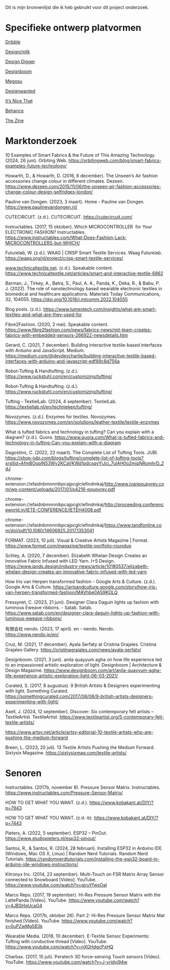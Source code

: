 Dit is mijn bronnenlijst die ik heb gebruikt voor dit project onderzoek.

# Specifieke ontwerp platvormen
[Dribble](https://dribbble.com/)

[Design/milk](https://design-milk.com/)

[Design Digger](https://www.designdigger.nl/)

[Designboom](https://www.designboom.com/)

[Megosu](https://www.megosu.com/)

[Designwanted](https://designwanted.com/)

[It’s Nice That](https://www.itsnicethat.com/)

[Behance](https://www.behance.net/)

[The Zine](https://www.thezine.com.au/) 

# Marktonderzoek

10 Examples of Smart Fabrics & the Future of This Amazing Technology. (2024, 26 juni). Orbiting Web. https://orbitingweb.com/blog/smart-fabrics-examples-future-technology/

Howarth, D., & Howarth, D. (2016, 6 december). The Unseen’s Air fashion accessories change colour in different climates. Dezeen. https://www.dezeen.com/2015/11/06/the-unseen-air-fashion-accessories-change-colour-design-selfridges-london/

Pauline van Dongen. (2023, 3 maart). Home - Pauline van Dongen. https://www.paulinevandongen.nl/

CUTECIRCUIT. (z.d.). CUTECIRCUIT. https://cutecircuit.com/

Instructables. (2017, 15 oktober). Which MICROCONTROLLER  for Your ELECTRONIC FASHION? Instructables. https://www.instructables.com/What-Does-Fashion-Lack-MICROCONTROLLERS-but-WHICH/

Futurelab, W. (z.d.). WAAG | CRISP Smart Textile Services. Waag Futurelab. https://waag.org/nl/project/crisp-smart-textile-services/

www.technicaltextile.net. (z.d.). Speakable content. https://www.technicaltextile.net/articles/smart-and-interactive-textile-6862

Barman, J., Tirkey, A., Batra, S., Paul, A. A., Panda, K., Deka, R., & Babu, P. J. (2022). The role of nanotechnology based wearable electronic textiles in biomedical and healthcare applications. Materials Today Communications, 32, 104055. https://doi.org/10.1016/j.mtcomm.2022.104055

Blog posts. (z.d.). https://www.lumeotech.com/insights/what-are-smart-textiles-and-what-are-they-used-for

Fibre2Fashion. (2020, 2 mei). Speakable content. https://www.fibre2fashion.com/news/fabrics-news/mit-team-creates-fabrics-with-embedded-sensors-266922-newsdetails.htm

Gerard, C. (2021, 7 december). Building interactive textile-based interfaces with Arduino and JavaScript. Medium. https://medium.com/@devdevcharlie/building-interactive-textile-based-interfaces-with-arduino-and-javascript-edf89c8d756a

Robot-Tufting & Handtufting. (z.d.). https://www.ruckstuhl.com/en/customizing/tufting/

Robot-Tufting & Handtufting. (z.d.). https://www.ruckstuhl.com/en/customizing/tufting/

Tufting - TextielLab. (2024, 4 september). TextielLab. https://textiellab.nl/en/technieken/tufting/

Novozymes. (z.d.). Enzymes for textiles. Novozymes. https://www.novozymes.com/en/solutions/leather-textile/textile-enzymes

What is tufted fabrics and technology in tufting? Can you explain with a diagram? (z.d.). Quora. https://www.quora.com/What-is-tufted-fabrics-and-technology-in-tufting-Can-you-explain-with-a-diagram

Dagostino, C. (2022, 22 maart). The Complete List of Tufting Tools. JUBI. https://shop-jubi.com/blogs/tufting/complete-list-of-tufting-tools?srsltid=AfmBOoplN53Wy2KCaVKWd1pdcsqvYjJci_7ulAH0o2mjpNRomhrD_2dJ

chrome-extension://efaidnbmnnnibpcajpcglclefindmkaj/http://www.ivanpoupyrev.com/wp-content/uploads/2017/01/p4216-poupyrev.pdf

chrome-extension://efaidnbmnnnibpcajpcglclefindmkaj/http://proceeding.conferenceworld.in/IETE-CONFERENCE/IETEH4008.pdf

chrome-extension://efaidnbmnnnibpcajpcglclefindmkaj/https://www.tandfonline.com/doi/pdf/10.1080/14606925.2017.1353041

FORMAT. (2023, 10 juli). Visual & Creative Artists Magazine | Format. https://www.format.com/magazine/textile-portfolio-roundup

Schley, A. (2020, 7 december). Elizabeth Whelan Design Creates an Innovative Fabric Infused with LED Yarn. I+S Design. https://www.iands.design/industry-news/article/10180537/elizabeth-whelan-design-creates-an-innovative-fabric-infused-with-led-yarn

How Iris van Herpen transformed fashion - Google Arts & Culture. (z.d.). Google Arts & Culture. https://artsandculture.google.com/story/how-iris-van-herpen-transformed-fashion/MAVhbe0AS9KOLQ

Fressynet, C. (2023, 21 juni). Designer Clara Daguin lights up fashion with luminous Eweave ribbons. - Satab. Satab. https://www.satab.com/en/designer-clara-daguin-lights-up-fashion-with-luminous-eweave-ribbons/

有限会社 nendo. (2023, 17 april). en - nendo. Nendo. https://www.nendo.jp/en/

Cruz, M. (2021, 17 december). Ayala Serfaty at Cristina Grajales. Cristina Grajales Gallery. https://cristinagrajales.com/news/ayala-serfaty/

Designboom. (2021, 3 juni). anila quayyum agha on how life experience led to an impassioned artistic exploration of light. Designboom | Architecture & Design Magazine. https://www.designboom.com/art/anila-quayyum-agha-life-experience-artistic-exploration-light-06-03-2021/

Curated, S. (2017, 8 augustus). 9 British Artists & Designers experimenting with light. Something Curated. https://somethingcurated.com/2017/08/08/9-british-artists-designers-experimenting-with-light/

Axell, J. (2024, 12 september). Discover: Six contemporary felt artists – TextileArtist. TextileArtist. https://www.textileartist.org/5-contemporary-felt-textile-artists/

https://www.artsy.net/article/artsy-editorial-10-textile-artists-who-are-pushing-the-medium-forward

Breen, L. (2023, 20 juli). 13 Textile Artists Pushing the Medium Forward. Sixtysix Magazine. https://sixtysixmag.com/textile-artists/

# Senoren

Instructables. (2017b, november 8). Pressure Sensor Matrix. Instructables. https://www.instructables.com/Pressure-Sensor-Matrix/

HOW TO GET WHAT YOU WANT. (z.d.). https://www.kobakant.at/DIY/?p=7943

HOW TO GET WHAT YOU WANT. (z.d.-b). https://www.kobakant.at/DIY/?p=7443

Pieters, A. (2022, 5 september). ESP32 – PinOut. https://www.studiopieters.nl/esp32-pinout/

Santos, R., & Santos, R. (2024, 28 februari). Installing ESP32 in Arduino IDE (Windows, Mac OS X, Linux) | Random Nerd Tutorials. Random Nerd Tutorials. https://randomnerdtutorials.com/installing-the-esp32-board-in-arduino-ide-windows-instructions/

Kitronyx Inc. (2014, 23 september). Multi-Touch on FSR Matrix Array Sensor connected to Snowboard [Video]. YouTube. https://www.youtube.com/watch?v=qjruYfwsOaI

Marco Reps. (2017, 19 september). Hi-Res Pressure Sensor Matrix with the LattePanda [Video]. YouTube. https://www.youtube.com/watch?v=4JBSHqUcaG4

Marco Reps. (2017b, oktober 26). Part 2: Hi-Res Pressure Sensor Matrix Mat finished [Video]. YouTube. https://www.youtube.com/watch?v=0uPZwMg5B3k

Wearable Media. (2018, 10 december). E-Textile Sensor Experiments: Tufting with conductive thread [Video]. YouTube. https://www.youtube.com/watch?v=nXGHdgcPxHQ

Charbax. (2017, 15 juli). Peratech 3D force-sensing Touch sensors [Video]. YouTube. https://www.youtube.com/watch?v=J-vrjdvi94w

